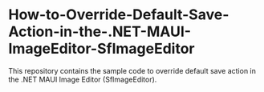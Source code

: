 # How-to-Override-Default-Save-Action-in-the-.NET-MAUI-ImageEditor-SfImageEditor
This repository contains the sample code to override default save action in the .NET MAUI Image Editor (SfImageEditor).
